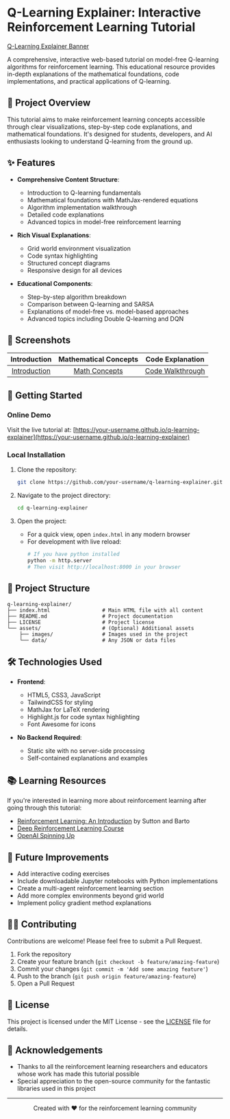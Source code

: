 # Q-Learning Explainer: Interactive Reinforcement Learning Tutorial

[Q-Learning Explainer Banner](https://i.imgur.com/placeholder.jpg)

A comprehensive, interactive web-based tutorial on model-free Q-learning algorithms for reinforcement learning. This educational resource provides in-depth explanations of the mathematical foundations, code implementations, and practical applications of Q-learning.

## 🎯 Project Overview

This tutorial aims to make reinforcement learning concepts accessible through clear visualizations, step-by-step code explanations, and mathematical foundations. It's designed for students, developers, and AI enthusiasts looking to understand Q-learning from the ground up.

## ✨ Features

- **Comprehensive Content Structure**:
  - Introduction to Q-learning fundamentals
  - Mathematical foundations with MathJax-rendered equations
  - Algorithm implementation walkthrough
  - Detailed code explanations
  - Advanced topics in model-free reinforcement learning

- **Rich Visual Explanations**:
  - Grid world environment visualization
  - Code syntax highlighting
  - Structured concept diagrams
  - Responsive design for all devices

- **Educational Components**:
  - Step-by-step algorithm breakdown
  - Comparison between Q-learning and SARSA
  - Explanations of model-free vs. model-based approaches
  - Advanced topics including Double Q-learning and DQN

## 📸 Screenshots

| Introduction | Mathematical Concepts | Code Explanation |
|:---:|:---:|:---:|
| [Introduction](https://i.imgur.com/placeholder1.jpg) | [Math Concepts](https://i.imgur.com/placeholder2.jpg) | [Code Walkthrough](https://i.imgur.com/placeholder3.jpg) |

## 🚀 Getting Started

### Online Demo

Visit the live tutorial at: [https://your-username.github.io/q-learning-explainer](https://your-username.github.io/q-learning-explainer)

### Local Installation

1. Clone the repository:
   ```bash
   git clone https://github.com/your-username/q-learning-explainer.git
   ```

2. Navigate to the project directory:
   ```bash
   cd q-learning-explainer
   ```

3. Open the project:
   - For a quick view, open `index.html` in any modern browser
   - For development with live reload:
     ```bash
     # If you have python installed
     python -m http.server
     # Then visit http://localhost:8000 in your browser
     ```

## 🧩 Project Structure

```
q-learning-explainer/
├── index.html                 # Main HTML file with all content
├── README.md                  # Project documentation
├── LICENSE                    # Project license
└── assets/                    # (Optional) Additional assets
    ├── images/                # Images used in the project
    └── data/                  # Any JSON or data files
```

## 🛠️ Technologies Used

- **Frontend**:
  - HTML5, CSS3, JavaScript
  - TailwindCSS for styling
  - MathJax for LaTeX rendering
  - Highlight.js for code syntax highlighting
  - Font Awesome for icons

- **No Backend Required**:
  - Static site with no server-side processing
  - Self-contained explanations and examples

## 📚 Learning Resources

If you're interested in learning more about reinforcement learning after going through this tutorial:

- [Reinforcement Learning: An Introduction](http://incompleteideas.net/book/the-book-2nd.html) by Sutton and Barto
- [Deep Reinforcement Learning Course](https://huggingface.co/deep-rl-course/unit0/introduction)
- [OpenAI Spinning Up](https://spinningup.openai.com/)

## 🔮 Future Improvements

- Add interactive coding exercises
- Include downloadable Jupyter notebooks with Python implementations
- Create a multi-agent reinforcement learning section
- Add more complex environments beyond grid world
- Implement policy gradient method explanations

## 👨‍💻 Contributing

Contributions are welcome! Please feel free to submit a Pull Request.

1. Fork the repository
2. Create your feature branch (`git checkout -b feature/amazing-feature`)
3. Commit your changes (`git commit -m 'Add some amazing feature'`)
4. Push to the branch (`git push origin feature/amazing-feature`)
5. Open a Pull Request

## 📄 License

This project is licensed under the MIT License - see the [LICENSE](LICENSE) file for details.

## 🙏 Acknowledgements

- Thanks to all the reinforcement learning researchers and educators whose work has made this tutorial possible
- Special appreciation to the open-source community for the fantastic libraries used in this project

---

<p align="center">Created with ❤️ for the reinforcement learning community</p>
